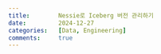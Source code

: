 ```yaml
---
title:        Nessie로 Iceberg 버전 관리하기
date:         2024-12-27
categories:   [Data, Engineering]
comments:     true
---
```


<style>
H2 { color: #298294 }
H3 { color: #1e7ed2 }
H4 { color: #C7A579 }
</style>

